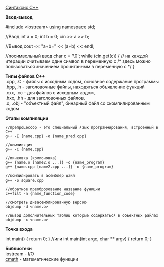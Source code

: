 
[Синтаксис C++](/web/20210123165221/http://wiki.n5g.ru/sintaksis-c)

**Ввод-вывод**

#include <iostream\>
using namespace std;
 
//Ввод
int a = 0;
int b = 0;
cin >> a >> b;
 
//Вывод
cout << "a+b=" << (a+b) << endl;
 
//посимвольный ввод
char c = '\\0';
while (cin.get(c)) { // на каждой итерации считываем один символ в переменную c
    /\* здесь можно пользоваться значением прочитанным в переменную c \*/
}

**Типы файлов C++**  
.cpp, .C - файлы с исходным кодом, основное содержание программы  
.hpp, .h - заголовочные файлы, находяться объявление функций  
.cxx, .cc - для файлов с исходным кодом,  
.hxx, .hh - для заголовочных файлов.  
.o, .obj - "объектный файл", бинарный файл со скомпилированным кодом

**Этапы компиляции**

    //препроцессор - это специальный язык программирования, встроенный в C++
    g++ -E {name.cpp} -o {name_pred.cpp}
    
    //компиляция
    g++ -C {name.cpp}
    
    //линковка (компоновка)
    g++ {name.o [name2.o ...]} -o {name_program}
    g++ {name.cpp [name2.cpp ...]} -o {name_program}
    
    //компилировать в асемблер файл
    g++ -S square.cpp
    
    //обратное преоброзование название функции
    с++filt -n {name_function_code}
    
    //смотреть дизасемблированную версию
    objdump -d <name.o>
    
    //вывод дополнительных таблиц которые содержаться в объектных файлах
    objdump -x <name.o>

**Точка входа**

int main()
{
    return 0;
}
//или
int main(int argc, char \*\* argv)
{
    return 0;
}

**Библиотеки**  
iostream - I/O  
[cmath](https://web.archive.org/web/20210123165221/http://www.cplusplus.com/reference/cmath/) - математические функции
